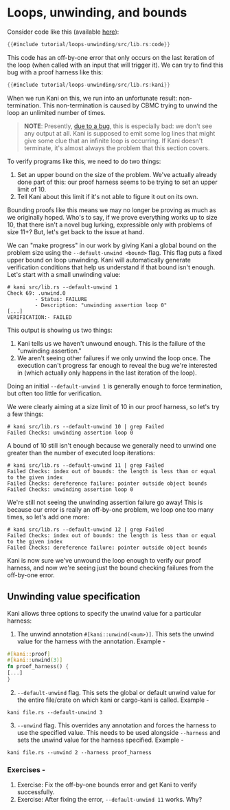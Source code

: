 # Loops, unwinding, and bounds

Consider code like this (available [here](https://github.com/model-checking/kani/blob/main/docs/src/tutorial/loops-unwinding/src/lib.rs)):

```rust
{{#include tutorial/loops-unwinding/src/lib.rs:code}}
```

This code has an off-by-one error that only occurs on the last iteration of the loop (when called with an input that will trigger it).
We can try to find this bug with a proof harness like this:

```rust
{{#include tutorial/loops-unwinding/src/lib.rs:kani}}
```

When we run Kani on this, we run into an unfortunate result: non-termination.
This non-termination is caused by CBMC trying to unwind the loop an unlimited number of times.

> **NOTE**: Presently, [due to a bug](https://github.com/model-checking/kani/issues/493), this is especially bad: we don't see any output at all.
> Kani is supposed to emit some log lines that might give some clue that an infinite loop is occurring.
> If Kani doesn't terminate, it's almost always the problem that this section covers.

To verify programs like this, we need to do two things:

1. Set an upper bound on the size of the problem.
We've actually already done part of this: our proof harness seems to be trying to set an upper limit of 10.
2. Tell Kani about this limit if it's not able to figure it out on its own.

Bounding proofs like this means we may no longer be proving as much as we originally hoped.
Who's to say, if we prove everything works up to size 10, that there isn't a novel bug lurking, expressible only with problems of size 11+?
But, let's get back to the issue at hand.

We can "make progress" in our work by giving Kani a global bound on the problem size using the `--default-unwind <bound>` flag.
This flag puts a fixed upper bound on loop unwinding.
Kani will automatically generate verification conditions that help us understand if that bound isn't enough.
Let's start with a small unwinding value:

```
# kani src/lib.rs --default-unwind 1
Check 69: .unwind.0
         - Status: FAILURE
         - Description: "unwinding assertion loop 0"
[...]
VERIFICATION:- FAILED
```

This output is showing us two things:

1. Kani tells us we haven't unwound enough. This is the failure of the "unwinding assertion."
2. We aren't seeing other failures if we only unwind the loop once.
The execution can't progress far enough to reveal the bug we're interested in (which actually only happens in the last iteration of the loop).

Doing an initial `--default-unwind 1` is generally enough to force termination, but often too little for verification.

We were clearly aiming at a size limit of 10 in our proof harness, so let's try a few things:

```
# kani src/lib.rs --default-unwind 10 | grep Failed
Failed Checks: unwinding assertion loop 0
```

A bound of 10 still isn't enough because we generally need to unwind one greater than the number of executed loop iterations:

```
# kani src/lib.rs --default-unwind 11 | grep Failed
Failed Checks: index out of bounds: the length is less than or equal to the given index
Failed Checks: dereference failure: pointer outside object bounds
Failed Checks: unwinding assertion loop 0
```

We're still not seeing the unwinding assertion failure go away!
This is because our error is really an off-by-one problem, we loop one too many times, so let's add one more:

```
# kani src/lib.rs --default-unwind 12 | grep Failed
Failed Checks: index out of bounds: the length is less than or equal to the given index
Failed Checks: dereference failure: pointer outside object bounds
```

Kani is now sure we've unwound the loop enough to verify our proof harness, and now we're seeing just the bound checking failures from the off-by-one error.

## Unwinding value specification

Kani allows three options to specify the unwind value for a particular harness:

1. The unwind annotation `#[kani::unwind(<num>)]`. This sets the unwind value for the harness with the annotation. Example -
``` rust
#[kani::proof]
#[kani::unwind(3)]
fn proof_harness() {
[...]
}
```
2. `--default-unwind` flag. This sets the global or default unwind value for the entire file/crate on which kani or cargo-kani is called. Example -
```
kani file.rs --default-unwind 3
```
3. `--unwind` flag. This overrides any annotation and forces the harness to use the specified value. This needs to be used alongside `--harness` and sets the unwind value for the harness specified. Example -
```
kani file.rs --unwind 2 --harness proof_harness
```

### Exercises -

1. Exercise: Fix the off-by-one bounds error and get Kani to verify successfully.
2. Exercise: After fixing the error, `--default-unwind 11` works. Why?
